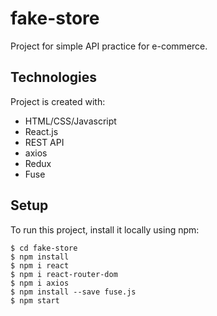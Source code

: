 # fake-store
Project for simple API practice for e-commerce.

## Technologies
Project is created with:
* HTML/CSS/Javascript
* React.js
* REST API
* axios
* Redux
* Fuse

## Setup
To run this project, install it locally using npm:

```
$ cd fake-store
$ npm install
$ npm i react
$ npm i react-router-dom
$ npm i axios
$ npm install --save fuse.js
$ npm start
```
